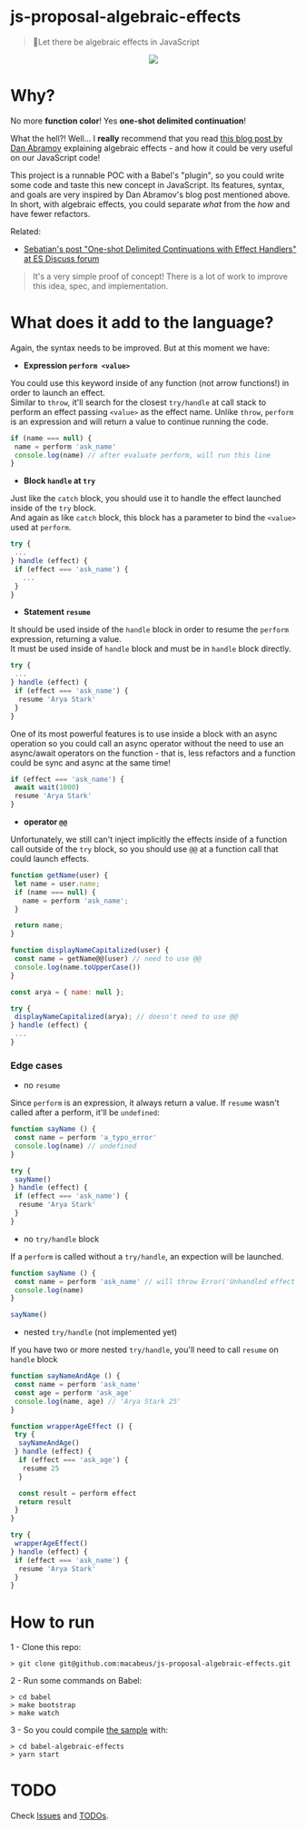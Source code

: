 # js-proposal-algebraic-effects

> 📐Let there be algebraic effects in JavaScript

<p align="center">
  <img src="https://i.imgur.com/OfAmREf.png">
</p>
 
# Why?

No more **function color**! Yes **one-shot delimited continuation**!

What the hell?! Well... I **really** recommend that you read [this blog post by Dan Abramov](https://overreacted.io/algebraic-effects-for-the-rest-of-us/) explaining algebraic effects - and how it could be very useful on our JavaScript code!

This project is a runnable POC with a Babel's "plugin", so you could write some code and taste this new concept in JavaScript. Its features, syntax, and goals are very inspired by Dan Abramov's blog post mentioned above. In short, with algebraic effects, you could separate _what_ from the _how_ and have fewer refactors.

Related:

- [Sebatian's post "One-shot Delimited Continuations with Effect Handlers" at ES Discuss forum](https://esdiscuss.org/topic/one-shot-delimited-continuations-with-effect-handlers)

> It's a very simple proof of concept! There is a lot of work to improve this idea, spec, and implementation.

# What does it add to the language?

Again, the syntax needs to be improved. But at this moment we have:

- **Expression `perform <value>`**

You could use this keyword inside of any function (not arrow functions!) in order to launch an effect.<br />
Similar to `throw`, it'll search for the closest `try/handle` at call stack to perform an effect passing `<value>` as the effect name. Unlike `throw`, `perform` is an expression and will return a value to continue running the code.

```js
if (name === null) {
 name = perform 'ask_name'
 console.log(name) // after evaluate perform, will run this line
}
```

- **Block `handle` at `try`**

Just like the `catch` block, you should use it to handle the effect launched inside of the `try` block.<br />
And again as like `catch` block, this block has a parameter to bind the `<value>` used at `perform`.

```js
try {
 ...
} handle (effect) {
 if (effect === 'ask_name') {
   ...
 }
}
```

- **Statement `resume`**

It should be used inside of the `handle` block in order to resume the `perform` expression, returning a value.<br />
It must be used inside of `handle` block and must be in `handle` block directly.

```js
try {
 ...
} handle (effect) {
 if (effect === 'ask_name') {
  resume 'Arya Stark'
 }
}
```

One of its most powerful features is to use inside a block with an async operation so you could call an async operator without the need to use an async/await operators on the function - that is, less refactors and a function could be sync and async at the same time!

```js
if (effect === 'ask_name') {
 await wait(1000)
 resume 'Arya Stark'
}
```

- **operator `@@`**

Unfortunately, we still can't inject implicitly the effects inside of a function call outside of the `try` block, so you should use `@@` at a function call that could launch effects.

```js
function getName(user) {
 let name = user.name;
 if (name === null) {
   name = perform 'ask_name';
 }

 return name;
}

function displayNameCapitalized(user) {
 const name = getName@@(user) // need to use @@
 console.log(name.toUpperCase())
}

const arya = { name: null };

try {
 displayNameCapitalized(arya); // doesn't need to use @@
} handle (effect) {
 ...
}
```

### Edge cases

- no `resume`

Since `perform` is an expression, it always return a value. If `resume` wasn't called after a perform, it'll be `undefined`:

```js
function sayName () {
 const name = perform 'a_typo_error'
 console.log(name) // undefined 
}

try {
 sayName()
} handle (effect) {
 if (effect === 'ask_name') {
  resume 'Arya Stark'
 }
}
```

- no `try/handle` block

If a `perform` is called without a `try/handle`, an expection will be launched.

```js
function sayName () {
 const name = perform 'ask_name' // will throw Error('Unhandled effect')
 console.log(name)
}

sayName()
```

- nested `try/handle` (not implemented yet)

If you have two or more nested `try/handle`, you'll need to call `resume` on `handle` block

```js
function sayNameAndAge () {
 const name = perform 'ask_name'
 const age = perform 'ask_age'
 console.log(name, age) // 'Arya Stark 25'
}

function wrapperAgeEffect () {
 try {
  sayNameAndAge()
 } handle (effect) {
  if (effect === 'ask_age') {
   resume 25
  }

  const result = perform effect
  return result
 }
}

try {
 wrapperAgeEffect()
} handle (effect) {
 if (effect === 'ask_name') {
  resume 'Arya Stark'
 }
}
```

# How to run

1 - Clone this repo:

```
> git clone git@github.com:macabeus/js-proposal-algebraic-effects.git
```

2 - Run some commands on Babel:

```
> cd babel
> make bootstrap
> make watch
```

3 - So you could compile [the sample](https://github.com/macabeus/js-proposal-algebraic-effects/blob/master/samples/basic.js) with:

```
> cd babel-algebraic-effects
> yarn start
```

# TODO

Check [Issues](https://github.com/macabeus/js-proposal-algebraic-effects/issues) and [TODOs](https://github.com/macabeus/js-proposal-algebraic-effects/search?q=TODO&unscoped_q=TODO).
